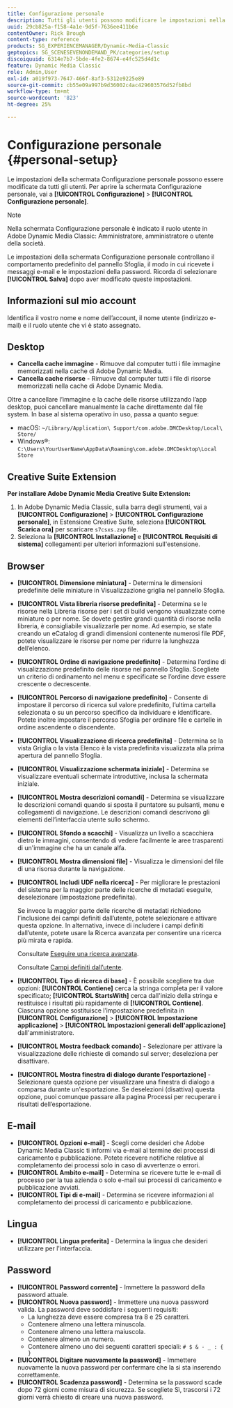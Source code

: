 ```yaml
---
title: Configurazione personale
description: Tutti gli utenti possono modificare le impostazioni nella schermata Configurazione personale di Adobe Dynamic Media Classic.
uuid: 29cb825a-f158-4a1e-9d5f-7636ee411b6e
contentOwner: Rick Brough
content-type: reference
products: SG_EXPERIENCEMANAGER/Dynamic-Media-Classic
geptopics: SG_SCENESEVENONDEMAND_PK/categories/setup
discoiquuid: 6314e7b7-5bde-4fe2-8674-e4fc525d4d1c
feature: Dynamic Media Classic
role: Admin,User
exl-id: a019f973-7647-466f-8af3-5312e9225e89
source-git-commit: cb55e09a997b9d36002c4ac429603576d52fb8bd
workflow-type: tm+mt
source-wordcount: '823'
ht-degree: 25%

---
```


# Configurazione personale {#personal-setup}

Le impostazioni della schermata Configurazione personale possono essere modificate da tutti gli utenti. Per aprire la schermata Configurazione personale, vai a **[!UICONTROL Configurazione]** > **[!UICONTROL Configurazione personale]**.

>[!NOTE]
>
>Nella schermata Configurazione personale è indicato il ruolo utente in Adobe Dynamic Media Classic: Amministratore, amministratore o utente della società.

Le impostazioni della schermata Configurazione personale controllano il comportamento predefinito del pannello Sfoglia, il modo in cui ricevete i messaggi e-mail e le impostazioni della password. Ricorda di selezionare **[!UICONTROL Salva]** dopo aver modificato queste impostazioni.

## Informazioni sul mio account

Identifica il vostro nome e nome dell’account, il nome utente (indirizzo e-mail) e il ruolo utente che vi è stato assegnato.

## Desktop

* **Cancella cache immagine** - Rimuove dal computer tutti i file immagine memorizzati nella cache di Adobe Dynamic Media.
* **Cancella cache risorse** - Rimuove dal computer tutti i file di risorse memorizzati nella cache di Adobe Dynamic Media.

Oltre a cancellare l’immagine e la cache delle risorse utilizzando l’app desktop, puoi cancellare manualmente la cache direttamente dal file system. In base al sistema operativo in uso, passa a quanto segue:

* macOS: `~/Library/Application\ Support/com.adobe.DMCDesktop/Local\ Store/`
* Windows®: `C:\Users\YourUserName\AppData\Roaming\com.adobe.DMCDesktop\Local Store`

## Creative Suite Extension

**Per installare Adobe Dynamic Media Creative Suite Extension:**

1. In Adobe Dynamic Media Classic, sulla barra degli strumenti, vai a **[!UICONTROL Configurazione]** > **[!UICONTROL Configurazione personale]**, in Estensione Creative Suite, seleziona **[!UICONTROL Scarica ora]** per scaricare `s7csxs.zxp` file.
1. Seleziona la **[!UICONTROL Installazione]** e **[!UICONTROL Requisiti di sistema]** collegamenti per ulteriori informazioni sull&#39;estensione.

<!--    A readme file is included at the root of the unzipped file to provide you with additional information about the extension.

1. Depending on your installed operating system, do one of the following: -->

<!-- #### Windows

|If you are running|Do this|
|--- |--- |
|Adobe Illustrator 18 in Adobe Creative Cloud 2014|<ul><li>From the root of the unzipped folder, select CC-2014.</li><li>Depending on the bit version of Adobe Illustrator that you are using, select win32 or win64.</li><li>Select libraries > flame, and then copy `aflame.dll` to Adobe Illustrator's executable folder. For example, `C:\Program Files\Adobe\Adobe Illustrator CC 2014\Support Files\Contents\Windows`. </li></ul><br/>**Note**: This example path is for the 64-bit location; the 32-bit location may fall under Program Files (x86) instead. <br/><ul><li>Return to the same libraries folder, select flamingo, and then copy `aflamingo.dll` to the same Adobe Illustrator executable folder that you used in the previous step. </li><li>Return to the win32 or win64 folder that you selected in step 2, and then copy `AdobeS7FXGFileFormat.aip` to Adobe Illustrator's plug-ins folder. For example, `C:\Program Files\Adobe\Adobe Illustrator CC 2014\Plug-ins\Illustrator Formats`. </li></ul> <br/>**Note**: This example path is for the 64-bit location; the 32-bit location may fall under Program Files (x86) instead.|
|Adobe Illustrator 17 in Adobe Creative Cloud|<ul><li>From the root of the unzipped folder, select CC. </li><li>Depending on the bit version of Adobe Illustrator that you are using, select win32 or win64.</li><li> Copy `AdobeS7FXGFileFormat.aip` to Adobe Illustrator's plug-ins folder. For example, `C:\Program Files\Adobe\Adobe Illustrator CC (64 Bit)\Plug-ins\Illustrator Formats`.</li></ul><br/>**Note**: This example path is for the 64-bit location; the 32-bit location may fall under Program Files (x86) instead.|
|Adobe Illustrator 16 in Adobe Creative Suite 6|<ul><li>From the root of the unzipped folder, select 6.0. </li><li>Depending on the bit version of Adobe Illustrator that you are using, select win32 or win64. </li><li>Copy AdobeS7FXGFileFormat.aip to Adobe Illustrator's plug-ins folder. For example, `C:\Program Files\Adobe\Adobe Illustrator CS6 (64 Bit)\Plug-ins\Illustrator Formats`.</li></ul><br/>**Note**: This example path is for the 64-bit location; the 32-bit location may fall under Program Files (x86) instead.|

#### Mac

|If you are running|Do this|
|--- |--- |
|Adobe Illustrator 18 in Adobe Creative Cloud 2014|<ul><li>From the root of the unzipped folder, select CC-2014 > mac64.</li><li>Select libraries > flame, and then copy the `aflame.framework` folder to Adobe Illustrator package contents folder. For example, `/Applications/Adobe Illustrator CC 2014/ Illustrator.app/Contents/Frameworks/`. (To open Adobe Illustrator’s package contents folder, right-select on the Adobe illustrator CC 2014 icon and select Show Package Contents from context menu).</li><li>Return to the same libraries folder, select `flamingo`, and then copy the `aflamingo.framework` folder to the same Adobe Illustrator package contents folder that you used in the previous step.</li><li>Return to the mac64 folder that you selected in step 1, and then copy the `AdobeS7FXGFileFormat.aip` folder to Adobe Illustrator’s plug-in folder. For example, `/Applications/Adobe Illustrator CC 2014/Plug-ins/Illustrator Formats/`.</li></ul><br/>|
|Adobe Illustrator 17 in Adobe Creative Cloud|<ul><li>From the root of the unzipped folder, select CC > mac64</li><li>Copy the `AdobeS7FXGFileFormat.aip` folder to Adobe Illustrator’s plug-in folder. For example, `/Applications/Adobe Illustrator CC/Plug-ins/Illustrator Formats/`.</li></ul><br/>|
|Adobe Illustrator 16 in Adobe Creative Suite 6|<ul><li>From the root of the unzipped folder, select 6.0 > mac64</li><li>Copy the `AdobeS7FXGFileFormat.aip` folder to Adobe Illustrator’s plug-in folder. For example, `/Applications/Adobe Illustrator CS6/Plug-ins/Illustrator Formats/`.</li></ul>|

The plug-in is now available for you to use in Adobe Illustrator. -->

## Browser

* **[!UICONTROL Dimensione miniatura]** - Determina le dimensioni predefinite delle miniature in Visualizzazione griglia nel pannello Sfoglia.
* **[!UICONTROL Vista libreria risorse predefinita]** - Determina se le risorse nella Libreria risorse per i set di build vengono visualizzate come miniature o per nome. Se dovete gestire grandi quantità di risorse nella libreria, è consigliabile visualizzarle per nome. Ad esempio, se state creando un eCatalog di grandi dimensioni contenente numerosi file PDF, potete visualizzare le risorse per nome per ridurre la lunghezza dell’elenco.
* **[!UICONTROL Ordine di navigazione predefinito]** - Determina l’ordine di visualizzazione predefinito delle risorse nel pannello Sfoglia. Scegliete un criterio di ordinamento nel menu e specificate se l’ordine deve essere crescente o decrescente.
* **[!UICONTROL Percorso di navigazione predefinito]** - Consente di impostare il percorso di ricerca sul valore predefinito, l’ultima cartella selezionata o su un percorso specifico da individuare e identificare. Potete inoltre impostare il percorso Sfoglia per ordinare file e cartelle in ordine ascendente o discendente.
* **[!UICONTROL Visualizzazione di ricerca predefinita]** - Determina se la vista Griglia o la vista Elenco è la vista predefinita visualizzata alla prima apertura del pannello Sfoglia.
* **[!UICONTROL Visualizzazione schermata iniziale]** - Determina se visualizzare eventuali schermate introduttive, inclusa la schermata iniziale.
* **[!UICONTROL Mostra descrizioni comandi]** - Determina se visualizzare le descrizioni comandi quando si sposta il puntatore su pulsanti, menu e collegamenti di navigazione. Le descrizioni comandi descrivono gli elementi dell’interfaccia utente sullo schermo.
* **[!UICONTROL Sfondo a scacchi]** - Visualizza un livello a scacchiera dietro le immagini, consentendo di vedere facilmente le aree trasparenti di un&#39;immagine che ha un canale alfa.
* **[!UICONTROL Mostra dimensioni file]** - Visualizza le dimensioni del file di una risorsa durante la navigazione.
* **[!UICONTROL Includi UDF nella ricerca]** - Per migliorare le prestazioni del sistema per la maggior parte delle ricerche di metadati eseguite, deselezionare (impostazione predefinita).

   Se invece la maggior parte delle ricerche di metadati richiedono l’inclusione dei campi definiti dall’utente, potete selezionare e attivare questa opzione. In alternativa, invece di includere i campi definiti dall’utente, potete usare la Ricerca avanzata per consentire una ricerca più mirata e rapida.

   Consultate [Eseguire una ricerca avanzata](searching-assets.md#conducting_an_advanced_search).

   Consultate [Campi definiti dall’utente](application-setup.md#user_defined_fields).

* **[!UICONTROL Tipo di ricerca di base]** - È possibile scegliere tra due opzioni: **[!UICONTROL Contiene]** cerca la stringa completa per il valore specificato; **[!UICONTROL StartsWith]** cerca dall&#39;inizio della stringa e restituisce i risultati più rapidamente di **[!UICONTROL Contiene]**. Ciascuna opzione sostituisce l’impostazione predefinita in **[!UICONTROL Configurazione]** > **[!UICONTROL Impostazione applicazione]** > **[!UICONTROL Impostazioni generali dell&#39;applicazione]** dall&#39;amministratore.
* **[!UICONTROL Mostra feedback comando]** - Selezionare per attivare la visualizzazione delle richieste di comando sul server; deseleziona per disattivare.
* **[!UICONTROL Mostra finestra di dialogo durante l’esportazione]** - Selezionare questa opzione per visualizzare una finestra di dialogo a comparsa durante un&#39;esportazione. Se deselezioni (disattiva) questa opzione, puoi comunque passare alla pagina Processi per recuperare i risultati dell’esportazione.

## E-mail

* **[!UICONTROL Opzioni e-mail]** - Scegli come desideri che Adobe Dynamic Media Classic ti informi via e-mail al termine dei processi di caricamento e pubblicazione. Potete ricevere notifiche relative al completamento dei processi solo in caso di avvertenze o errori.
* **[!UICONTROL Ambito e-mail]** - Determina se ricevere tutte le e-mail di processo per la tua azienda o solo e-mail sui processi di caricamento e pubblicazione avviati.
* **[!UICONTROL Tipi di e-mail]** - Determina se ricevere informazioni al completamento dei processi di caricamento e pubblicazione.

## Lingua

* **[!UICONTROL Lingua preferita]** - Determina la lingua che desideri utilizzare per l&#39;interfaccia.

## Password

* **[!UICONTROL Password corrente]** - Immettere la password della password attuale.
* **[!UICONTROL Nuova password]** - Immettere una nuova password valida. La password deve soddisfare i seguenti requisiti:
   * La lunghezza deve essere compresa tra 8 e 25 caratteri.
   * Contenere almeno una lettera minuscola.
   * Contenere almeno una lettera maiuscola.
   * Contenere almeno un numero.
   * Contenere almeno uno dei seguenti caratteri speciali: `# $ & - _ : { }`
* **[!UICONTROL Digitare nuovamente la password]** - Immettere nuovamente la nuova password per confermare che la si sta inserendo correttamente.
* **[!UICONTROL Scadenza password]** - Determina se la password scade dopo 72 giorni come misura di sicurezza. Se scegliete Sì, trascorsi i 72 giorni verrà chiesto di creare una nuova password.

